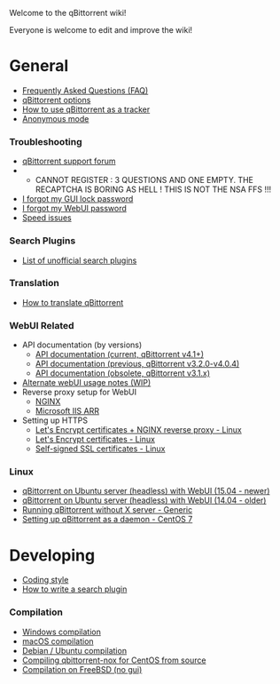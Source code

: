 Welcome to the qBittorrent wiki!

Everyone is welcome to edit and improve the wiki!

# General
* [Frequently Asked Questions (FAQ)](wiki/Frequently-Asked-Questions)
* [qBittorrent options](wiki/Explanation-of-Options-in-qBittorrent)
* [How to use qBittorrent as a tracker](wiki/How-to-use-qBittorrent-as-a-tracker)
* [Anonymous mode](wiki/Anonymous-Mode)

### Troubleshooting
* [qBittorrent support forum](http://forum.qbittorrent.org/)
* * CANNOT REGISTER : 3 QUESTIONS AND ONE EMPTY. THE RECAPTCHA IS BORING AS HELL ! THIS IS NOT THE NSA FFS !!!
* [I forgot my GUI lock password](wiki/I-forgot-my-UI-lock-password)
* [I forgot my WebUI password](wiki/Web-UI-password-locked-on-qBittorrent-NO-X-%28qbittorrent-nox%29)
* [Speed issues](wiki/Things-we-need-to-know-to-help-you-with-'speed'-issues)

### Search Plugins
* [List of unofficial search plugins](https://github.com/qbittorrent/search-plugins/wiki/Unofficial-search-plugins)

### Translation
* [How to translate qBittorrent](wiki/How-to-translate-qBittorrent)

### WebUI Related
* API documentation (by versions)
  * [API documentation (current, qBittorrent v4.1+)](wiki/Web-API-Documentation)
  * [API documentation (previous, qBittorrent v3.2.0-v4.0.4)](wiki/WebUI-API-Documentation)
  * [API documentation (obsolete, qBittorrent v3.1.x)](wiki/WebUI-API-Documentation-(qBittorrent-v3.1.x))
* [Alternate webUI usage notes (WIP)](wiki/Alternate-WebUI-usage)
* Reverse proxy setup for WebUI
  * [NGINX](wiki/NGINX-Reverse-Proxy-for-Web-UI)
  * [Microsoft IIS ARR](wiki/IIS-ARR-Reverse-Proxy)
* Setting up HTTPS
  * [Let's Encrypt certificates + NGINX reverse proxy - Linux](wiki/Linux-Web-UI-HTTPS-with-Let's-Encrypt-certificates-and-NGINX-SSL-reverse-proxy)
  * [Let's Encrypt certificates - Linux](wiki/Linux-Web-UI-setting-up-HTTPS-with-Let's-Encrypt-certificates)
  * [Self-signed SSL certificates - Linux](wiki/Linux-WebUI-setting-up-HTTPS-with-self-signed-SSL-certificates)

### Linux
* [qBittorrent on Ubuntu server (headless) with WebUI (15.04 - newer)](wiki/Setting-up-qBittorrent-on-Ubuntu-server-as-daemon-with-Web-interface-(15.04-and-newer))
* [qBittorrent on Ubuntu server (headless) with WebUI (14.04 - older)](wiki/Setting-up-qBittorrent-on-Ubuntu-server-as-daemon-with-Web-interface-(14.04-and-older))
* [Running qBittorrent without X server - Generic ](wiki/Running-qBittorrent-without-X-server)
* [Setting up qBittorrent as a daemon - CentOS 7](wiki/Setting-up-qBittorrent-as-a-daemon-on-CentOS-7)

# Developing
* [Coding style](wiki/Coding-style)
* [How to write a search plugin](https://github.com/qbittorrent/search-plugins/wiki/How-to-write-a-search-plugin)

### Compilation
* [Windows compilation](wiki/Windows-compilation)
* [macOS compilation](wiki/Compilation-guide-for-macOS-systems)
* [Debian / Ubuntu compilation](wiki/Compiling-qBittorrent-on-Debian-and-Ubuntu)
* [Compiling qbittorrent-nox for CentOS from source](wiki/Compiling-qbittorrent-nox-for-CentOS-from-source)
* [Compilation on FreeBSD (no gui)](wiki/Compilation-on-FreeBSD-(no-gui))
